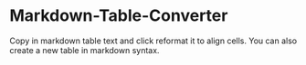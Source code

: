 # Markdown-Table-Converter
Copy in markdown table text and click reformat it to align cells. You can also create a new table in markdown syntax.
